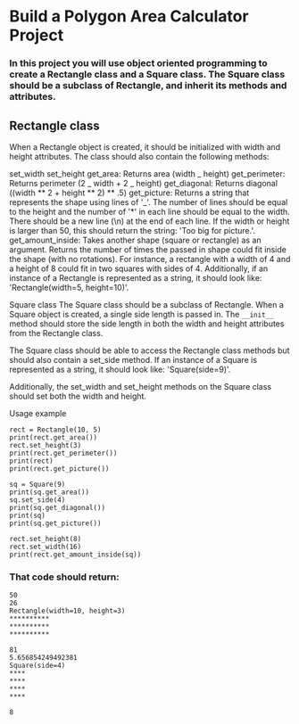 # Build a Polygon Area Calculator Project

### In this project you will use object oriented programming to create a Rectangle class and a Square class. The Square class should be a subclass of Rectangle, and inherit its methods and attributes.

## Rectangle class

When a Rectangle object is created, it should be initialized with width and height attributes. The class should also contain the following methods:

set_width
set_height
get_area: Returns area (width _ height)
get_perimeter: Returns perimeter (2 _ width + 2 _ height)
get_diagonal: Returns diagonal ((width ** 2 + height ** 2) \*\* .5)
get_picture: Returns a string that represents the shape using lines of '_'. The number of lines should be equal to the height and the number of '\*' in each line should be equal to the width. There should be a new line (\n) at the end of each line. If the width or height is larger than 50, this should return the string: 'Too big for picture.'.
get_amount_inside: Takes another shape (square or rectangle) as an argument. Returns the number of times the passed in shape could fit inside the shape (with no rotations). For instance, a rectangle with a width of 4 and a height of 8 could fit in two squares with sides of 4.
Additionally, if an instance of a Rectangle is represented as a string, it should look like: 'Rectangle(width=5, height=10)'.

Square class
The Square class should be a subclass of Rectangle. When a Square object is created, a single side length is passed in. The `__init__` method should store the side length in both the width and height attributes from the Rectangle class.

The Square class should be able to access the Rectangle class methods but should also contain a set_side method. If an instance of a Square is represented as a string, it should look like: 'Square(side=9)'.

Additionally, the set_width and set_height methods on the Square class should set both the width and height.

Usage example

```
rect = Rectangle(10, 5)
print(rect.get_area())
rect.set_height(3)
print(rect.get_perimeter())
print(rect)
print(rect.get_picture())

sq = Square(9)
print(sq.get_area())
sq.set_side(4)
print(sq.get_diagonal())
print(sq)
print(sq.get_picture())

rect.set_height(8)
rect.set_width(16)
print(rect.get_amount_inside(sq))
```

### That code should return:

```
50
26
Rectangle(width=10, height=3)
**********
**********
**********

81
5.656854249492381
Square(side=4)
****
****
****
****

8
```

